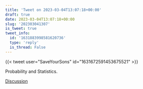 ```yaml
---
title: 'Tweet on 2023-03-04T13:07:18+00:00'
draft: true
date: 2023-03-04T13:07:18+00:00
slug: '202303041307'
is_tweet: true
tweet_info:
  id: '1631883998581620736'
  type: 'reply'
  is_thread: False
---
```




{{< tweet user="SaveYourSons" id="1631672591453675521" >}}

Probability and Statistics.

[Discussion](https://x.com/sytelus/status/1631883998581620736)

